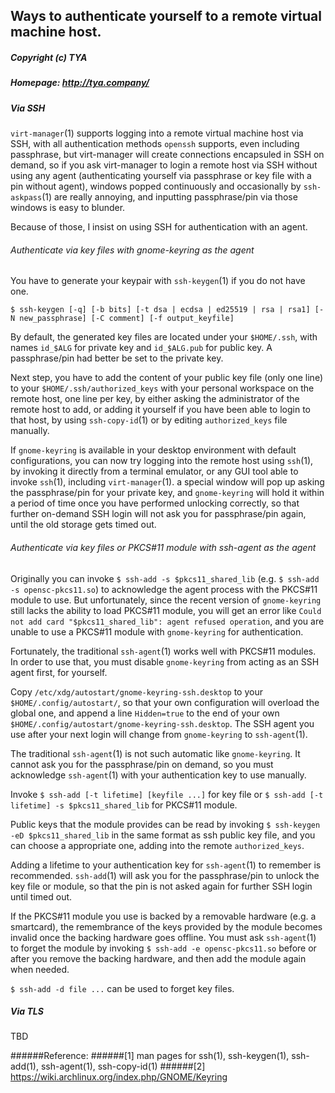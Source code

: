 ## Ways to authenticate yourself to a remote virtual machine host.
##### Copyright (c) TYA
##### Homepage: http://tya.company/

##### Via SSH

`virt-manager`(1) supports logging into a remote virtual machine host via SSH, with all authentication methods `openssh` supports, even including passphrase, but virt-manager will create connections encapsuled in SSH on demand, so if you ask virt-manager to login a remote host via SSH without using any agent (authenticating yourself via passphrase or key file with a pin without agent), windows popped continuously and occasionally by `ssh-askpass`(1) are really annoying, and inputting passphrase/pin via those windows is easy to blunder.

Because of those, I insist on using SSH for authentication with an agent.

###### Authenticate via key files with gnome-keyring as the agent

You have to generate your keypair with `ssh-keygen`(1) if you do not have one.

`$ ssh-keygen [-q] [-b bits] [-t dsa | ecdsa | ed25519 | rsa | rsa1] [-N new_passphrase] [-C comment] [-f output_keyfile]`

By default, the generated key files are located under your `$HOME/.ssh`, with names `id_$ALG` for private key and `id_$ALG.pub` for public key. A passphrase/pin had better be set to the private key.

Next step, you have to add the content of your public key file (only one line) to your `$HOME/.ssh/authorized_keys` with your personal workspace on the remote host, one line per key, by either asking the administrator of the remote host to add, or adding it yourself if you have been able to login to that host, by using `ssh-copy-id`(1) or by editing `authorized_keys` file manually.

If `gnome-keyring` is available in your desktop environment with default configurations, you can now try logging into the remote host using `ssh`(1), by invoking it directly from a terminal emulator, or any GUI tool able to invoke `ssh`(1), including `virt-manager`(1). a special window will pop up asking the passphrase/pin for your private key, and `gnome-keyring` will hold it within a period of time once you have performed unlocking correctly, so that further on-demand SSH login will not ask you for passphrase/pin again, until the old storage gets timed out.

###### Authenticate via key files or PKCS#11 module with ssh-agent as the agent

Originally you can invoke `$ ssh-add -s $pkcs11_shared_lib` (e.g. `$ ssh-add -s opensc-pkcs11.so`) to acknowledge the agent process with the PKCS#11 module to use. But unfortunately, since the recent version of `gnome-keyring` still lacks the ability to load PKCS#11 module, you will get an error like `Could not add card "$pkcs11_shared_lib": agent refused operation`, and you are unable to use a PKCS#11 module with `gnome-keyring` for authentication.

Fortunately, the traditional `ssh-agent`(1) works well with PKCS#11 modules. In order to use that, you must disable `gnome-keyring` from acting as an SSH agent first, for yourself.

Copy `/etc/xdg/autostart/gnome-keyring-ssh.desktop` to your `$HOME/.config/autostart/`, so that your own configuration will overload the global one, and append a line `Hidden=true` to the end of your own `$HOME/.config/autostart/gnome-keyring-ssh.desktop`. The SSH agent you use after your next login will change from `gnome-keyring` to `ssh-agent`(1).

The traditional `ssh-agent`(1) is not such automatic like `gnome-keyring`. It cannot ask you for the passphrase/pin on demand, so you must acknowledge `ssh-agent`(1) with your authentication key to use manually.

Invoke `$ ssh-add [-t lifetime] [keyfile ...]` for key file or `$ ssh-add [-t lifetime] -s $pkcs11_shared_lib` for PKCS#11 module.

Public keys that the module provides can be read by invoking `$ ssh-keygen -eD $pkcs11_shared_lib` in the same format as ssh public key file, and you can choose a appropriate one, adding into the remote `authorized_keys`.

Adding a lifetime to your authentication key for `ssh-agent`(1) to remember is recommended. `ssh-add`(1) will ask you for the passphrase/pin to unlock the key file or module, so that the pin is not asked again for further SSH login until timed out.

If the PKCS#11 module you use is backed by a removable hardware (e.g. a smartcard), the remembrance of the keys provided by the module becomes invalid once the backing hardware goes offline. You must ask `ssh-agent`(1) to forget the module by invoking `$ ssh-add -e opensc-pkcs11.so` before or after you remove the backing hardware, and then add the module again when needed.

`$ ssh-add -d file ...` can be used to forget key files.

##### Via TLS

TBD

######Reference: 
######[1] man pages for ssh(1), ssh-keygen(1), ssh-add(1), ssh-agent(1), ssh-copy-id(1)
######[2] https://wiki.archlinux.org/index.php/GNOME/Keyring
